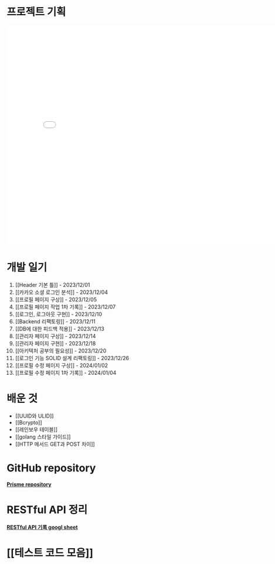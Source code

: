 # 프로젝트 기획

<embed src="/assets/프리즘A4.pdf" width="800px" height="600px" type="application/pdf">

# 개발 일기
1. [[Header 기본 틀]] - 2023/12/01
2. [[카카오 소셜 로그인 분석]] - 2023/12/04
3. [[프로필 페이지 구상]] - 2023/12/05
4. [[프로필 페이지 작업 1차 기록]] - 2023/12/07
5. [[로그인, 로그아웃 구현]] - 2023/12/10
6. [[Backend 리팩토링]] - 2023/12/11
7. [[DB에 대한 피드백 적용]] - 2023/12/13
8. [[관리자 페이지 구상]] - 2023/12/14
9. [[관리자 페이지 구현]] - 2023/12/18
10. [[아키텍처 공부의 필요성]] - 2023/12/20
11. [[로그인 기능 SOLID 설계 리팩토링]] - 2023/12/26
12. [[프로필 수정 페이지 구상]] - 2024/01/02
13. [[프로필 수정 페이지 1차 기록]] - 2024/01/04

# 배운 것
- [[UUID와 ULID]]   
- [[Bcrypto]]   
- [[레인보우 테이블]]   
- [[golang 스타일 가이드]]
- [[HTTP 메서드 GET과 POST 차이]]

# GitHub repository
<span style="font-weight: bold"><a href="https://github.com/rainbow96bear/Prism">Prisme repository</a></span>

# RESTful API 정리
<span style="font-weight: bold"><a href="https://docs.google.com/spreadsheets/d/10WFcSzuMamgfGxvGkNINSHyQ8OMYlOCWP2XIgQrHq4w/edit#gid=0">RESTful API 기록 googl sheet</a></span>


# [[테스트 코드 모음]]


